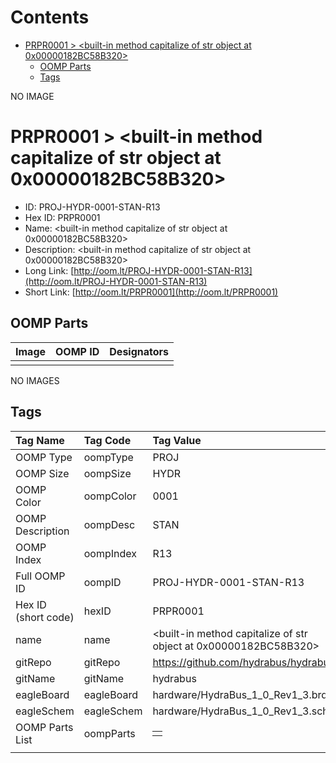 



Contents
========

* [PRPR0001 > <built-in method capitalize of str object at 0x00000182BC58B320>](#prpr0001--built-in-method-capitalize-of-str-object-at-0x00000182bc58b320)
	* [OOMP Parts](#oomp-parts)
	* [Tags](#tags)
  
NO IMAGE  
# PRPR0001 > <built-in method capitalize of str object at 0x00000182BC58B320>

- ID: PROJ-HYDR-0001-STAN-R13
- Hex ID: PRPR0001
- Name: <built-in method capitalize of str object at 0x00000182BC58B320>
- Description: <built-in method capitalize of str object at 0x00000182BC58B320>
- Long Link: [http://oom.lt/PROJ-HYDR-0001-STAN-R13](http://oom.lt/PROJ-HYDR-0001-STAN-R13)
- Short Link: [http://oom.lt/PRPR0001](http://oom.lt/PRPR0001)

## OOMP Parts
  

|Image|OOMP ID|Designators|
| :--- | :--- | :--- |
||||
  
NO IMAGES  
## Tags
  

|Tag Name|Tag Code|Tag Value|
| :--- | :--- | :--- |
|OOMP Type|oompType|PROJ|
|OOMP Size|oompSize|HYDR|
|OOMP Color|oompColor|0001|
|OOMP Description|oompDesc|STAN|
|OOMP Index|oompIndex|R13|
|Full OOMP ID|oompID|PROJ-HYDR-0001-STAN-R13|
|Hex ID (short code)|hexID|PRPR0001|
|name|name|<built-in method capitalize of str object at 0x00000182BC58B320>|
|gitRepo|gitRepo|https://github.com/hydrabus/hydrabus|
|gitName|gitName|hydrabus|
|eagleBoard|eagleBoard|hardware/HydraBus_1_0_Rev1_3.brd|
|eagleSchem|eagleSchem|hardware/HydraBus_1_0_Rev1_3.sch|
|OOMP Parts List|oompParts|<table><tr><td></td></tr></table>|
||||

